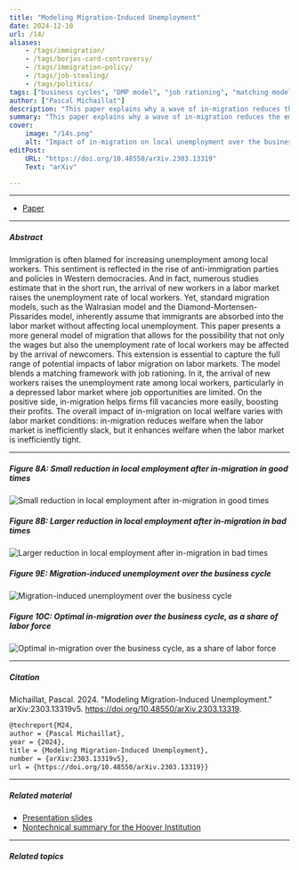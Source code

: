 ```yaml
---
title: "Modeling Migration-Induced Unemployment" 
date: 2024-12-10
url: /14/
aliases:
    - /tags/immigration/
    - /tags/borjas-card-controversy/
    - /tags/immigration-policy/
    - /tags/job-stealing/
    - /tags/politics/
tags: ["business cycles", "DMP model", "job rationing", "matching model", "nonlinearity", "unemployment", "wage rigidity"]
author: ["Pascal Michaillat"]
description: "This paper explains why a wave of in-migration reduces the employment rate of local workers, and why this reduction is larger in bad times." 
summary: "This paper explains why a wave of in-migration reduces the employment rate of local workers, and why this reduction is larger in bad times. Yet, when the labor market is inefficiently tight, in-migration improves local welfare because it aids  firms in recruiting."
cover:
    image: "/14s.png"
    alt: "Impact of in-migration on local unemployment over the business cycle"
editPost:
    URL: "https://doi.org/10.48550/arXiv.2303.13319"
    Text: "arXiv"

---
```


---

+ [Paper](/14.pdf)

---

##### Abstract

Immigration is often blamed for increasing unemployment among local workers. This sentiment is reflected in the rise of anti-immigration parties and policies in Western democracies. And in fact, numerous studies estimate that in the short run, the arrival of new workers in a labor market raises the unemployment rate of local workers. Yet, standard migration models, such as the Walrasian model and the Diamond-Mortensen-Pissarides model, inherently assume that immigrants are absorbed into the labor market without affecting local unemployment. This paper presents a more general model of migration that allows for the possibility that not only the wages but also the unemployment rate of local workers may be affected by the arrival of newcomers. This extension is essential to capture the full range of potential impacts of labor migration on labor markets. The model blends a matching framework with job rationing. In it, the arrival of new workers raises the unemployment rate among local workers, particularly in a depressed labor market where job opportunities are limited. On the positive side, in-migration helps firms fill vacancies more easily, boosting their profits. The overall impact of in-migration on local welfare varies with labor market conditions: in-migration reduces welfare when the labor market is inefficiently slack, but it enhances welfare when the labor market is inefficiently tight.

---

##### Figure 8A: Small reduction in local employment after in-migration in good times

![Small reduction in local employment after in-migration in good times](/14a.png)

##### Figure 8B: Larger reduction in local employment after in-migration in bad times

![Larger reduction in local employment after in-migration in bad times](/14b.png)

##### Figure 9E: Migration-induced unemployment over the business cycle

![Migration-induced unemployment over the business cycle](/14c.png)

##### Figure 10C: Optimal in-migration over the business cycle, as a share of labor force

![Optimal in-migration over the business cycle, as a share of labor force](/14d.png)

---

##### Citation

Michaillat, Pascal. 2024. "Modeling Migration-Induced Unemployment." arXiv:2303.13319v5. https://doi.org/10.48550/arXiv.2303.13319.


```latex
@techreport{M24,
author = {Pascal Michaillat},
year = {2024},
title = {Modeling Migration-Induced Unemployment},
number = {arXiv:2303.13319v5},
url = {https://doi.org/10.48550/arXiv.2303.13319}}
```

---

##### Related material

+ [Presentation slides](/14p.pdf)
+ [Nontechnical summary for the Hoover Institution](https://www.hoover.org/research/understanding-short-run-impact-migration-unemployment)

---

##### Related topics
